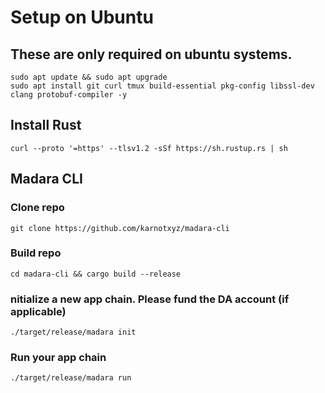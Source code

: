 # Setup on Ubuntu

## These are only required on ubuntu systems.
```
sudo apt update && sudo apt upgrade
sudo apt install git curl tmux build-essential pkg-config libssl-dev clang protobuf-compiler -y
```

## Install Rust
```
curl --proto '=https' --tlsv1.2 -sSf https://sh.rustup.rs | sh
```

## Madara CLI
### Clone repo
```
git clone https://github.com/karnotxyz/madara-cli
```

### Build repo
```
cd madara-cli && cargo build --release
```

### nitialize a new app chain. Please fund the DA account (if applicable)
```
./target/release/madara init
```

### Run your app chain
``` 
./target/release/madara run
```
